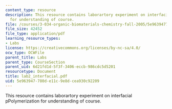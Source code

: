 ```yaml
---
content_type: resource
description: This resource contains laborartory experiment on interfacial pPolymerization
  for understanding of course.
file: /courses/3-034-organic-biomaterials-chemistry-fall-2005/5e963947780de11c9e8dcea930c92209_lab2_interfacial.pdf
file_size: 42452
file_type: application/pdf
learning_resource_types:
- Labs
license: https://creativecommons.org/licenses/by-nc-sa/4.0/
ocw_type: OCWFile
parent_title: Labs
parent_type: CourseSection
parent_uid: 6d21fd1d-5f3f-3406-eccb-986cdc5d5201
resourcetype: Document
title: lab2_interfacial.pdf
uid: 5e963947-780d-e11c-9e8d-cea930c92209
---
```

This resource contains laborartory experiment on interfacial pPolymerization for understanding of course.